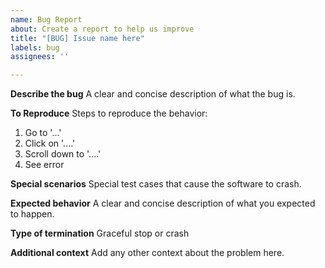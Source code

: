 ```yaml
---
name: Bug Report
about: Create a report to help us improve
title: "[BUG] Issue name here"
labels: bug
assignees: ''

---
```


**Describe the bug**
A clear and concise description of what the bug is.

**To Reproduce**
Steps to reproduce the behavior:
1. Go to '...'
2. Click on '....'
3. Scroll down to '....'
4. See error

**Special scenarios**
Special test cases that cause the software to crash.

**Expected behavior**
A clear and concise description of what you expected to happen.

**Type of termination**
Graceful stop or crash

**Additional context**
Add any other context about the problem here.
